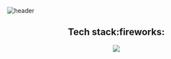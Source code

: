 ![header](https://capsule-render.vercel.app/api?type=soft&color=gradient&height=150&section=header&text=MEMOZ00%20Github&fontColor=#A6A6A6&fontSize=60)

<div align=center>
  <h2>Tech stack:fireworks:</h2>
  <img src="https://img.shields.io/badge/아이콘내용-바탕색?style=flat&logo=로고이름&logoColor=white"/>
</div>

<!--
**MEMOZ00/MEMOZ00** is a ✨ _special_ ✨ repository because its `README.md` (this file) appears on your GitHub profile.

Here are some ideas to get you started:

- 🔭 I’m currently working on ...
- 🌱 I’m currently learning ...
- 👯 I’m looking to collaborate on ...
- 🤔 I’m looking for help with ...
- 💬 Ask me about ...
- 📫 How to reach me: ...
- 😄 Pronouns: ...
- ⚡ Fun fact: ...
-->
